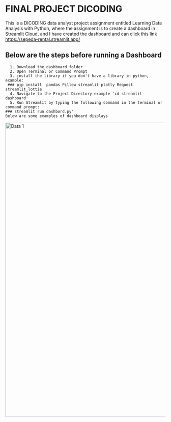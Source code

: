 # FINAL PROJECT DICODING
This is a DICODING data analyst project assignment entitled Learning Data Analysis with Python, where the assignment is to create a dashboard in Streamlit Cloud, and I have created the dashboard and can click this link https://sepeda-rental.streamlit.app/
## Below are the steps before running a Dashboard
      1. Download the dashboard folder
      2. Open Terminal or Command Prompt
      3. install the library if you don't have a library in python, example:
     ### pip install  pandas Pillow streamlit plotly Request streamlit_lottie
      4. Navigate to the Project Directory example 'cd streamlit-dashboard'
      5. Run Streamlit by typing the following command in the terminal or command prompt: 
    ### streamlit run dashbord.py'
    Below are some examples of dashboard displays    
<img width="925" alt="Data 1" src="https://github.com/salsadnn/Data-Analist/assets/159113713/7725e41a-b1e6-47c6-ae42-84bc14717489">
